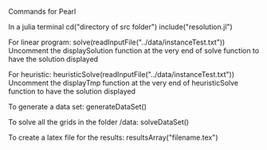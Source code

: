 Commands for Pearl

In a julia terminal
cd("directory of src folder")
include("resolution.jl")

For linear program:
solve(readInputFile("../data/instanceTest.txt"))
Uncomment the displaySolution function at the very end of solve function to have the solution displayed

For heuristic:
heuristicSolve(readInputFile("../data/instanceTest.txt"))
Uncomment the displayTmp function at the very end of heuristicSolve function to have the solution displayed

To generate a data set:
generateDataSet()

To solve all the grids in the folder /data:
solveDataSet()

To create a latex file for the results:
resultsArray("filename.tex")
